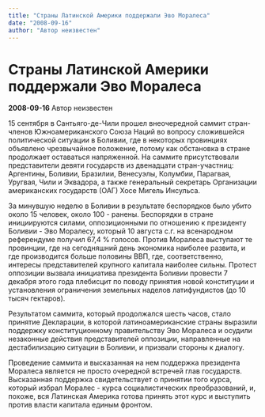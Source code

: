 ```yaml
---
title: "Страны Латинской Америки поддержали Эво Моралеса"
date: "2008-09-16"
author: "Автор неизвестен"
---
```


# Страны Латинской Америки поддержали Эво Моралеса

**2008-09-16** Автор неизвестен

15 сентября в Сантьяго-де-Чили прошел внеочередной саммит стран-членов Южноамериканского Союза Наций во вопросу сложившейся политической ситуации в Боливии, где в некоторых провинциях объявлено чрезвычайное положение, потому как обстановка в стране продолжает оставаться напряженной. На саммите присутствовали представители девяти государств из двенадцати стран-участниц: Аргентины, Боливии, Бразилии, Венесуэлы, Колумбии, Парагвая, Уругвая, Чили и Эквадора, а также генеральный секретарь Организации американских государств (ОАГ) Хосе Мигель Инсульса.

За минувшую неделю в Боливии в результате беспорядков было убито около 15 человек, около 100 - ранены. Беспорядки в стране инициируются силами, оппозиционными по отношению к президенту Боливии - Эво Моралесу, который 10 августа с.г. на всенародном референдуме получил 67,4 % голосов. Против Моралеса выступают те провинции, где на сегодняшний день экономика наиболее развита, и где производится больше половины ВВП, где, соответственно, интересы представителей крупного капитала наиболее сильны. Протест оппозиции вызвала инициатива президента Боливии провести 7 декабря этого года плебисцит по поводу принятия новой конституции и установления ограничения земельных наделов латифундистов (до 10 тысяч гектаров).

Результатом саммита, который продолжался шесть часов, стало принятие Декларации, в которой латиноамериканские страны выразили поддержку конституционному правительству Эво Моралеса и осудили незаконные действия представителей оппозиции, направленные на дестабилизацию ситуации в Боливии, и призвали стороны к диалогу.

Проведение саммита и высказанная на нем поддержка президента Моралеса является не просто очередной встречей глав государств. Высказанная поддержка свидетельствует о принятии того курса, который избрал Моралес - курса социалистических преобразований, и, похоже, вся Латинская Америка готова принять этот курс и выступить против власти капитала единым фронтом.